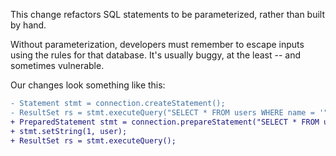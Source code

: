 This change refactors SQL statements to be parameterized, rather than built by hand.

Without parameterization, developers must remember to escape inputs using the rules for that database. It's usually buggy, at the least -- and sometimes vulnerable.

Our changes look something like this:

```diff
- Statement stmt = connection.createStatement();
- ResultSet rs = stmt.executeQuery("SELECT * FROM users WHERE name = '" + user + "'");
+ PreparedStatement stmt = connection.prepareStatement("SELECT * FROM users WHERE name = ?");
+ stmt.setString(1, user);
+ ResultSet rs = stmt.executeQuery();
```
